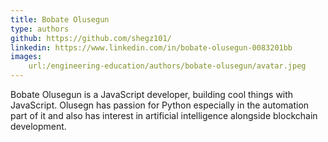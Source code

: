 ```yaml
--- 
title: Bobate Olusegun
type: authors
github: https://github.com/shegz101/
linkedin: https://www.linkedin.com/in/bobate-olusegun-0083201bb
images:
    url:/engineering-education/authors/bobate-olusegun/avatar.jpeg
---
```

Bobate Olusegun is a JavaScript developer, building cool things with JavaScript. Olusegn has passion for Python especially in the automation part of it and also has interest in artificial intelligence alongside blockchain development.
